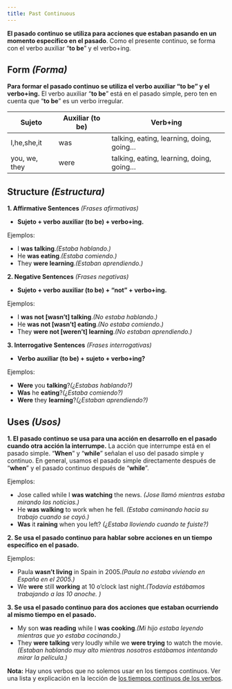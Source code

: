```yaml
---
title: Past Continuous
---
```


**El pasado continuo se utiliza para acciones que estaban pasando en un momento específico en el pasado**. Como el presente continuo, se forma con el verbo auxiliar “**to be**” y el verbo+ing.

## **Form *(Forma)***

**Para formar el pasado continuo se utiliza el verbo auxiliar “to be” y el verbo+ing.**
El verbo auxiliar “**to be**” está en el pasado simple, pero ten en cuenta que “**to be**” es un verbo irregular.

| Sujeto | Auxiliar (to be) | Verb+ing |
| --- | --- | --- |
| I,he,she,it | was | talking, eating, learning, doing, going… |
| you, we, they | were | talking, eating, learning, doing, going… |

## **Structure *(Estructura)***

**1. Affirmative Sentences** *(Frases afirmativas)*

- **Sujeto + verbo auxiliar (to be) + verbo+ing.**

Ejemplos:

- I **was talking**.*(Estaba hablando.)*
- He **was eating**.*(Estaba comiendo.)*
- They **were learning**.*(Estaban aprendiendo.)*

**2. Negative Sentences** *(Frases negativas)*

- **Sujeto + verbo auxiliar (to be) + “not” + verbo+ing.**

Ejemplos:

- I **was not [wasn’t] talking**.*(No estaba hablando.)*
- He **was not [wasn’t] eating**.*(No estaba comiendo.)*
- They **were not [weren’t] learning**.*(No estaban aprendiendo.)*

**3. Interrogative Sentences** *(Frases interrogativas)*

- **Verbo auxiliar (to be) + sujeto + verbo+ing?**

Ejemplos:

- **Were** you **talking**?*(¿Estabas hablando?)*
- **Was** he **eating**?*(¿Estaba comiendo?)*
- **Were** they **learning**?*(¿Estaban aprendiendo?)*

## **Uses *(Usos)***

**1. El pasado continuo se usa para una acción en desarrollo en el pasado cuando otra acción la interrumpe.** La acción que interrumpe está en el pasado simple. “**When**” y “**while**” señalan el uso del pasado simple y continuo. En general, usamos el pasado simple directamente después de “**when**” y el pasado continuo después de “**while**”.

Ejemplos:

- Jose called while I **was watching** the news. *(Jose llamó mientras estaba mirando las noticias.)*
- He **was walking** to work when he fell. *(Estaba caminando hacia su trabajo cuando se cayó.)*
- **Was** it **raining** when you left? *(¿Estaba lloviendo cuando te fuiste?)*

**2. Se usa el pasado continuo para hablar sobre acciones en un tiempo específico en el pasado.**

Ejemplos:

- Paula **wasn’t living** in Spain in 2005.*(Paula no estaba viviendo en España en el 2005.)*
- We **were** still **working** at 10 o’clock last night.*(Todavía estábamos trabajando a las 10 anoche. )*

**3. Se usa el pasado continuo para dos acciones que estaban ocurriendo al mismo tiempo en el pasado.**

- My son **was reading** while I **was cooking**.*(Mi hijo estaba leyendo mientras que yo estaba cocinando.)*
- They **were talking** very loudly while we **were trying** to watch the movie.*(Estaban hablando muy alto mientras nosotros estábamos intentando mirar la película.)*

**Nota:** Hay unos verbos que no solemos usar en los tiempos continuos. Ver una lista y explicación en la lección de [los tiempos continuos de los verbos](https://www.curso-ingles.com/link/76).